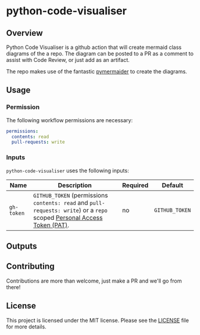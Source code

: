 # python-code-visualiser
## Overview

Python Code Visualiser is a github action that will create mermaid class diagrams of the a repo.  The diagram can be posted to a PR as a comment to assist with Code Review, or just add as an artifact.

The repo makes use of the fantastic [pymermaider](https://github.com/diceroll123/pymermaider) to create the diagrams.

## Usage
### Permission

The following workflow permissions are necessary:

```yml
permissions:
  contents: read
  pull-requests: write
```

### Inputs

`python-code-visualiser` uses the following inputs:

| Name       | Description                                                                                                                                                                                                              | Required | Default        |
| ---------- | ------------------------------------------------------------------------------------------------------------------------------------------------------------------------------------------------------------------------ | -------- | -------------- |
| `gh-token` | `GITHUB_TOKEN` (permissions `contents: read` and `pull-requests: write`) or a `repo` scoped [Personal Access Token (PAT)](https://docs.github.com/en/github/authenticating-to-github/creating-a-personal-access-token). | no       | `GITHUB_TOKEN` |

## Outputs

## Contributing

Contributions are more than welcome, just make a PR and we'll go from there!

## License

This project is licensed under the MIT license. Please see the
[LICENSE](LICENSE) file for more details.